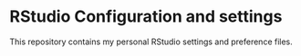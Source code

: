 # RStudio Configuration and settings

This repository contains my personal RStudio settings and preference files.
